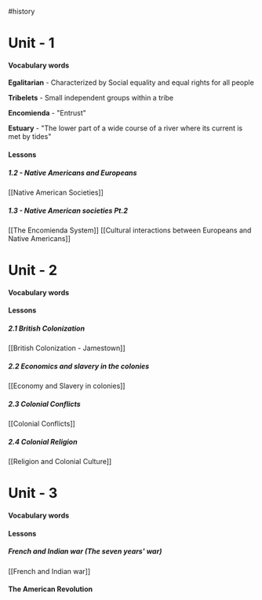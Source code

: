 #history 

# Unit - 1
#### Vocabulary words
**Egalitarian** - Characterized by Social equality and equal rights for all people 

**Tribelets** - Small independent groups within a tribe 

**Encomienda** - "Entrust"

**Estuary** - "The lower part of a wide course of a river where its current is met by tides"
#### Lessons

##### 1.2 - Native Americans and Europeans
[[Native American Societies]]
##### 1.3 - Native American societies Pt.2
[[The Encomienda System]]
[[Cultural interactions between Europeans and Native Americans]]

# Unit - 2
#### Vocabulary words

#### Lessons
##### 2.1 British Colonization
[[British Colonization - Jamestown]]

##### 2.2 Economics and slavery in the colonies
[[Economy and Slavery in colonies]] 

##### 2.3 Colonial Conflicts 
[[Colonial Conflicts]]
##### 2.4 Colonial Religion 
[[Religion and Colonial Culture]]


# Unit - 3

#### Vocabulary words

#### Lessons

##### French and Indian war (The seven years' war)
[[French and Indian war]]

#### The American Revolution


